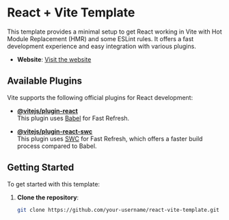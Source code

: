# React + Vite Template

This template provides a minimal setup to get React working in Vite with Hot Module Replacement (HMR) and some ESLint rules. It offers a fast development experience and easy integration with various plugins.

- **Website**: [Visit the website](https://drniren.netlify.app/)

## Available Plugins

Vite supports the following official plugins for React development:

- **[@vitejs/plugin-react](https://github.com/vitejs/vite-plugin-react/blob/main/packages/plugin-react/README.md)**  
  This plugin uses [Babel](https://babeljs.io/) for Fast Refresh.

- **[@vitejs/plugin-react-swc](https://github.com/vitejs/vite-plugin-react-swc)**  
  This plugin uses [SWC](https://swc.rs/) for Fast Refresh, which offers a faster build process compared to Babel.

## Getting Started

To get started with this template:

1. **Clone the repository**:
   ```bash
   git clone https://github.com/your-username/react-vite-template.git
